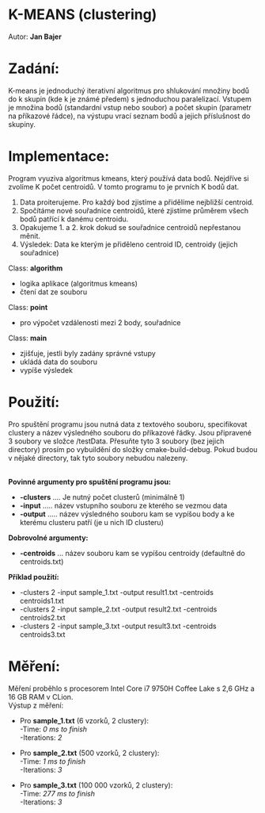 # K-MEANS (clustering)

Autor: **Jan Bajer**

# Zadání:
K-means je jednoduchý iterativní algoritmus pro shlukování množiny bodů do k skupin (kde k je známé předem) s jednoduchou paralelizací. Vstupem je množina bodů (standardní vstup nebo soubor) a počet skupin (parametr na příkazové řádce), na výstupu vrací seznam bodů a jejich příslušnost do skupiny.

# Implementace:

Program vyuziva algoritmus kmeans, který používá data bodů. Nejdříve si zvolíme K počet centroidů. V tomto programu to je prvních K bodů dat.

1. Data proiterujeme. Pro každý bod zjistíme a přidělíme nejbližší centroid.
2. Spočítáme nové souřadnice centroidů, které zjistíme průměrem všech bodů patřící k danému centroidu.
3. Opakujeme 1. a 2. krok dokud se souřadnice centroidů nepřestanou měnit.
4. Výsledek: Data ke kterým je přiděleno centroid ID, centroidy (jejich souřadnice)

Class: **algorithm**
- logika aplikace (algoritmus kmeans)
- čtení dat ze souboru 

Class: **point**
- pro výpočet vzdálenosti mezi 2 body, souřadnice

Class: **main**
- zjišťuje, jestli byly zadány správné vstupy
- ukládá data do souboru
- vypíše výsledek


# Použití:
Pro spuštění programu jsou nutná data z textového souboru, specifikovat clustery a název výsledného souboru do příkazové řádky. Jsou připravené 3 soubory ve složce /testData. Přesuňte tyto 3 soubory (bez jejich directory) prosím po vybuildění do složky cmake-build-debug. Pokud budou v nějaké directory, tak tyto soubory nebudou nalezeny.

<br>**Povinné argumenty pro spuštění programu jsou:** 
- **-clusters** .... Je nutný počet clusterů (minimálně 1)
- **-input** ..... název vstupního souboru ze kterého se vezmou data 
- **-output**  ..... název výsledného souboru kam se vypíšou body a ke kterému clusteru patří (je u nich ID clusteru)

**Dobrovolné argumenty:**
- **-centroids** ... název souboru kam se vypíšou centroidy (defaultně do centroids.txt)

**Příklad použití:**
- -clusters 2 -input sample_1.txt -output result1.txt -centroids centroids1.txt
- -clusters 2 -input sample_2.txt -output result2.txt -centroids centroids2.txt
- -clusters 2 -input sample_3.txt -output result3.txt -centroids centroids3.txt

# Měření:
Měření proběhlo s procesorem Intel Core i7 9750H Coffee Lake s  2,6 GHz a 16 GB RAM v CLion.
<br>
Výstup z měření:
- Pro **sample_1.txt** (6 vzorků, 2 clustery): <br>
-Time: _0 ms to finish_ <br>
-Iterations: _2_

- Pro **sample_2.txt** (500 vzorků, 2 clustery): <br>
-Time: _1 ms to finish_ <br>
-Iterations: _3_

- Pro **sample_3.txt** (100 000 vzorků, 2 clustery): <br>
-Time: _277 ms to finish_ <br>
-Iterations: _3_

